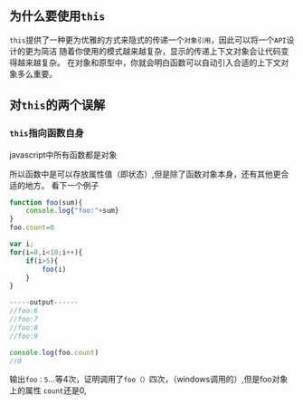 ## 为什么要使用`this`

`this`提供了一种更为优雅的方式来隐式的传递一个`对象引用`，因此可以将一个`API`设计的更为简洁
随着你使用的模式越来越复杂，显示的传递上下文对象会让代码变得越来越复杂。
在对象和原型中，你就会明白函数可以自动引入合适的上下文对象多么重要。

## 对`this`的两个误解
### `this`指向函数自身
javascript中所有函数都是对象

所以函数中是可以存放属性值（即状态）,但是除了函数对象本身，还有其他更合适的地方。
看下一个例子
```js
function foo(sum){
	console.log{"foo:"+sum}
}
foo.count=0

var i;
for(i=0,i<10;i++){
	if(i>5){
		foo(i)
	}
}

-----output------
//foo:6
//foo:7
//foo:8
//foo:9

console.log(foo.count)
//0

```

输出`foo：5`...等4次，证明调用了`foo（）`四次，（windows调用的）,但是foo对象上的属性
`count`还是0,